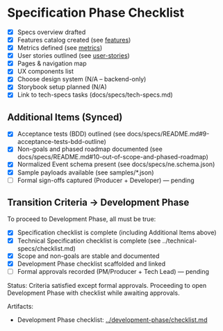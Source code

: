 # Specification Phase Checklist

- [x] Specs overview drafted
- [x] Features catalog created (see [features](./features.md))
- [x] Metrics defined (see [metrics](./metrics.md))
- [x] User stories outlined (see [user-stories](./user-stories/))
- [x] Pages & navigation map
- [x] UX components list
- [x] Choose design system (N/A – backend-only)
- [x] Storybook setup planned (N/A)
- [x] Link to tech-specs tasks (docs/specs/tech-specs.md)

## Additional Items (Synced)

- [x] Acceptance tests (BDD) outlined (see docs/specs/README.md#9-acceptance-tests-bdd-outline)
- [x] Non-goals and phased roadmap documented (see docs/specs/README.md#10-out-of-scope-and-phased-roadmap)
- [x] Normalized Event schema present (see docs/specs/ne.schema.json)
- [x] Sample payloads available (see samples/*.json)
- [ ] Formal sign-offs captured (Producer + Developer) — pending

## Transition Criteria → Development Phase

To proceed to Development Phase, all must be true:

- [x] Specification checklist is complete (including Additional Items above)
- [x] Technical Specification checklist is complete (see ../technical-specs/checklist.md)
- [x] Scope and non-goals are stable and documented
- [x] Development Phase checklist scaffolded and linked
- [ ] Formal approvals recorded (PM/Producer + Tech Lead) — pending

Status: Criteria satisfied except formal approvals. Proceeding to open Development Phase with checklist while awaiting approvals.

Artifacts:
- Development Phase checklist: [../development-phase/checklist.md](../development-phase/checklist.md)
